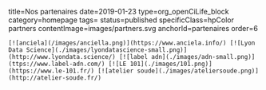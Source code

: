 title=Nos partenaires
date=2019-01-23
type=org_openCiLife_block
category=homepage
tags=
status=published
specificClass=hpColor partners
contentImage=images/partners.svg
anchorId=partenaires
order=6
~~~~~~
[![anciela](/images/anciella.png)](https://www.anciela.info/) [![Lyon Data Science](./images/lyondatascience-small.png)](http://www.lyondata.science/) [![label adn](./images/adn-small.png)](ttps://www.label-adn.com/) [![LE 101](./images/101.png)](https://www.le-101.fr/) [![atelier soude](./images/ateliersoude.png)](http://atelier-soude.fr/)
